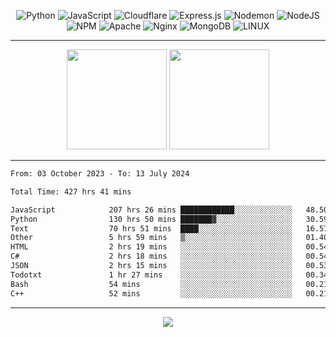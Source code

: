 <div align="center">
  
![Python](https://img.shields.io/badge/python-3670A0?style=for-the-badge&logo=python&logoColor=ffdd54) ![JavaScript](https://img.shields.io/badge/javascript-%23323330.svg?style=for-the-badge&logo=javascript&logoColor=%23F7DF1E) ![Cloudflare](https://img.shields.io/badge/Cloudflare-F38020?style=for-the-badge&logo=Cloudflare&logoColor=white) ![Express.js](https://img.shields.io/badge/express.js-%23404d59.svg?style=for-the-badge&logo=express&logoColor=%2361DAFB) ![Nodemon](https://img.shields.io/badge/NODEMON-%23323330.svg?style=for-the-badge&logo=nodemon&logoColor=%BBDEAD) ![NodeJS](https://img.shields.io/badge/node.js-6DA55F?style=for-the-badge&logo=node.js&logoColor=white) ![NPM](https://img.shields.io/badge/NPM-%23CB3837.svg?style=for-the-badge&logo=npm&logoColor=white) ![Apache](https://img.shields.io/badge/apache-%23D42029.svg?style=for-the-badge&logo=apache&logoColor=white) ![Nginx](https://img.shields.io/badge/nginx-%23009639.svg?style=for-the-badge&logo=nginx&logoColor=white) ![MongoDB](https://img.shields.io/badge/MongoDB-%234ea94b.svg?style=for-the-badge&logo=mongodb&logoColor=white) ![LINUX](https://img.shields.io/badge/Linux-FCC624?style=for-the-badge&logo=linux&logoColor=black)

---


<img src="https://github-readme-streak-stats.herokuapp.com/?user=anotherrandomonline&theme=react" height="160"/>
  
<img src="https://github-readme-stats.vercel.app/api?username=anotherrandomonline&show_icons=true&include_all_commits=true&theme=react" height="160"/>
</div>

---

<!--START_SECTION:waka-->

```txt
From: 03 October 2023 - To: 13 July 2024

Total Time: 427 hrs 41 mins

JavaScript            207 hrs 26 mins ████████████░░░░░░░░░░░░░   48.50 %
Python                130 hrs 50 mins ███████▓░░░░░░░░░░░░░░░░░   30.59 %
Text                  70 hrs 51 mins  ████░░░░░░░░░░░░░░░░░░░░░   16.57 %
Other                 5 hrs 59 mins   ▒░░░░░░░░░░░░░░░░░░░░░░░░   01.40 %
HTML                  2 hrs 19 mins   ░░░░░░░░░░░░░░░░░░░░░░░░░   00.54 %
C#                    2 hrs 18 mins   ░░░░░░░░░░░░░░░░░░░░░░░░░   00.54 %
JSON                  2 hrs 15 mins   ░░░░░░░░░░░░░░░░░░░░░░░░░   00.53 %
Todotxt               1 hr 27 mins    ░░░░░░░░░░░░░░░░░░░░░░░░░   00.34 %
Bash                  54 mins         ░░░░░░░░░░░░░░░░░░░░░░░░░   00.21 %
C++                   52 mins         ░░░░░░░░░░░░░░░░░░░░░░░░░   00.21 %
```

<!--END_SECTION:waka-->

---

<div align="center">
  
![](https://github-profile-trophy.vercel.app/?username=anotherrandomonline&theme=darkhub&no-frame=true&no-bg=true&margin-w=4)

</div>
